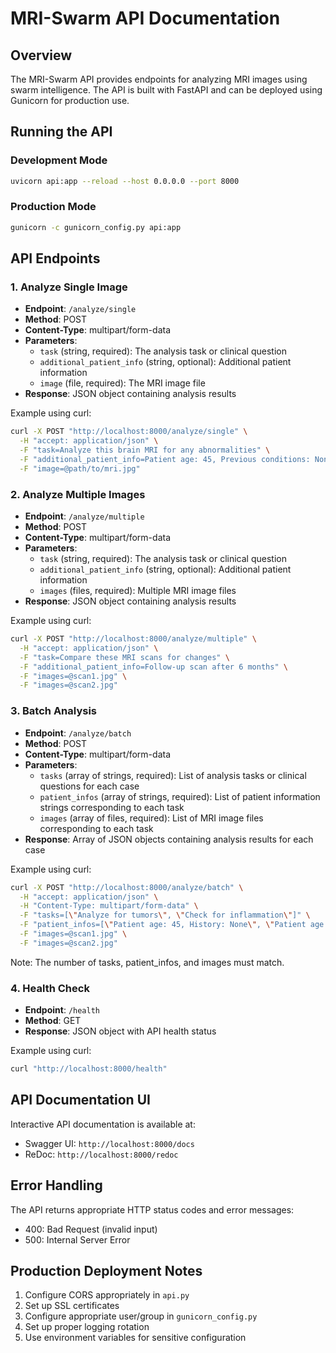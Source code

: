 # MRI-Swarm API Documentation

## Overview

The MRI-Swarm API provides endpoints for analyzing MRI images using swarm intelligence. The API is built with FastAPI and can be deployed using Gunicorn for production use.

## Running the API

### Development Mode
```bash
uvicorn api:app --reload --host 0.0.0.0 --port 8000
```

### Production Mode
```bash
gunicorn -c gunicorn_config.py api:app
```

## API Endpoints

### 1. Analyze Single Image
- **Endpoint**: `/analyze/single`
- **Method**: POST
- **Content-Type**: multipart/form-data
- **Parameters**:
  - `task` (string, required): The analysis task or clinical question
  - `additional_patient_info` (string, optional): Additional patient information
  - `image` (file, required): The MRI image file
- **Response**: JSON object containing analysis results

Example using curl:
```bash
curl -X POST "http://localhost:8000/analyze/single" \
  -H "accept: application/json" \
  -F "task=Analyze this brain MRI for any abnormalities" \
  -F "additional_patient_info=Patient age: 45, Previous conditions: None" \
  -F "image=@path/to/mri.jpg"
```

### 2. Analyze Multiple Images
- **Endpoint**: `/analyze/multiple`
- **Method**: POST
- **Content-Type**: multipart/form-data
- **Parameters**:
  - `task` (string, required): The analysis task or clinical question
  - `additional_patient_info` (string, optional): Additional patient information
  - `images` (files, required): Multiple MRI image files
- **Response**: JSON object containing analysis results

Example using curl:
```bash
curl -X POST "http://localhost:8000/analyze/multiple" \
  -H "accept: application/json" \
  -F "task=Compare these MRI scans for changes" \
  -F "additional_patient_info=Follow-up scan after 6 months" \
  -F "images=@scan1.jpg" \
  -F "images=@scan2.jpg"
```

### 3. Batch Analysis
- **Endpoint**: `/analyze/batch`
- **Method**: POST
- **Content-Type**: multipart/form-data
- **Parameters**:
  - `tasks` (array of strings, required): List of analysis tasks or clinical questions for each case
  - `patient_infos` (array of strings, required): List of patient information strings corresponding to each task
  - `images` (array of files, required): List of MRI image files corresponding to each task
- **Response**: Array of JSON objects containing analysis results for each case

Example using curl:
```bash
curl -X POST "http://localhost:8000/analyze/batch" \
  -H "accept: application/json" \
  -H "Content-Type: multipart/form-data" \
  -F "tasks=[\"Analyze for tumors\", \"Check for inflammation\"]" \
  -F "patient_infos=[\"Patient age: 45, History: None\", \"Patient age: 32, History: Headaches\"]" \
  -F "images=@scan1.jpg" \
  -F "images=@scan2.jpg"
```

Note: The number of tasks, patient_infos, and images must match.

### 4. Health Check
- **Endpoint**: `/health`
- **Method**: GET
- **Response**: JSON object with API health status

Example using curl:
```bash
curl "http://localhost:8000/health"
```

## API Documentation UI

Interactive API documentation is available at:
- Swagger UI: `http://localhost:8000/docs`
- ReDoc: `http://localhost:8000/redoc`

## Error Handling

The API returns appropriate HTTP status codes and error messages:
- 400: Bad Request (invalid input)
- 500: Internal Server Error

## Production Deployment Notes

1. Configure CORS appropriately in `api.py`
2. Set up SSL certificates
3. Configure appropriate user/group in `gunicorn_config.py`
4. Set up proper logging rotation
5. Use environment variables for sensitive configuration 